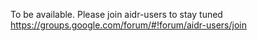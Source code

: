 To be available. Please join aidr-users to stay tuned https://groups.google.com/forum/#!forum/aidr-users/join